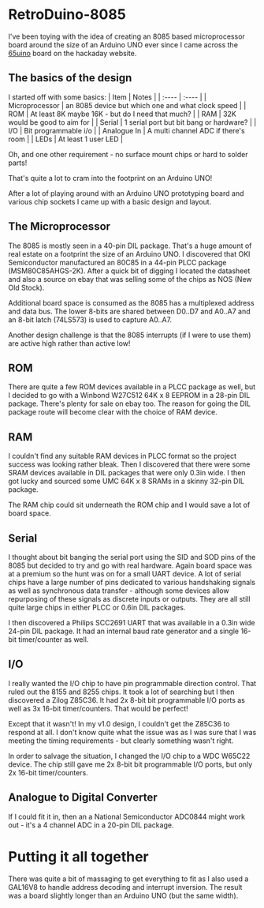 # RetroDuino-8085

I've been toying with the idea of creating an 8085 based microprocessor board around the size of an Arduino UNO ever since I came across the [65uino](https://hackaday.io/project/190260-65uino) board on the hackaday website.

## The basics of the design

I started off with some basics:
| Item | Notes |
| :---- | :---- |
| Microprocessor | an 8085 device but which one and what clock speed |
| ROM | At least 8K maybe 16K - but do I need that much?  |
| RAM | 32K would be good to aim for |
| Serial | 1 serial port but bit bang or hardware? |
| I/O | Bit programmable i/o |
| Analogue In | A multi channel ADC if there's room |
| LEDs | At least 1 user LED |

Oh, and one other requirement - no surface mount chips or hard to solder parts!

That's quite a lot to cram into the footprint on an Arduino UNO!

After a lot of playing around with an Arduino UNO prototyping board and various chip sockets I came up with a basic design and layout.

## The Microprocessor

The 8085 is mostly seen in a 40-pin DIL package. That's a huge amount of real estate on a footprint the size of an Arduino UNO. I discovered that OKI Semiconductor manufactured an 80C85 in a 44-pin PLCC package (MSM80C85AHGS-2K). After a quick bit of digging I located the datasheet and also a source on ebay that was selling some of the chips as NOS (New Old Stock).

Additional board space is consumed as the 8085 has a multiplexed address and data bus. The lower 8-bits are shared between D0..D7 and A0..A7 and an 8-bit latch (74LS573) is used to capture A0..A7.

Another design challenge is that the 8085 interrupts (if I were to use them) are active high rather than active low! 

## ROM

There are quite a few ROM devices available in a PLCC package as well, but I decided to go with a Winbond W27C512 64K x 8 EEPROM in a 28-pin DIL package. There's plenty for sale on ebay too. The reason for going the DIL package route will become clear with the choice of RAM device.

## RAM

I couldn't find any suitable RAM devices in PLCC format so the project success was looking rather bleak. Then I discovered that there were some SRAM devices available in DIL packages that were only 0.3in wide. I then got lucky and sourced some UMC 64K x 8 SRAMs in a skinny 32-pin DIL package.

The RAM chip could sit underneath the ROM chip and I would save a lot of board space.

## Serial

I thought about bit banging the serial port using the SID and SOD pins of the 8085 but decided to try and go with real hardware. Again board space was at a premium so the hunt was on for a small UART device. A lot of serial chips have a large number of pins dedicated to various handshaking signals as well as synchronous data transfer - although some devices allow repurposing of these signals as discrete inputs or outputs. They are all still quite large chips in either PLCC or 0.6in DIL packages.

I then discovered a Philips SCC2691 UART that was available in a 0.3in wide 24-pin DIL package. It had an internal baud rate generator and a single 16-bit timer/counter as well. 

## I/O

I really wanted the I/O chip to have pin programmable direction control. That ruled out the 8155 and 8255 chips. It took a lot of searching but I then discovered a Zilog Z85C36. It had 2x 8-bit bit programmable I/O ports as well as 3x 16-bit timer/counters. That would be perfect!

Except that it wasn't! In my v1.0 design, I couldn't get the Z85C36 to respond at all. I don't know quite what the issue was as I was sure that I was meeting the timing requirements - but clearly something wasn't right.

In order to salvage the situation, I changed the I/O chip to a WDC W65C22 device. The chip still gave me 2x 8-bit bit programmable I/O ports, but only 2x 16-bit timer/counters.

## Analogue to Digital Converter

If I could fit it in, then an a National Semiconductor ADC0844 might work out - it's a 4 channel ADC in a 20-pin DIL package. 

# Putting it all together

There was quite a bit of massaging to get everything to fit as I also used a GAL16V8 to handle address decoding and interrupt inversion. The result was a board slightly longer than an Arduino UNO (but the same width).
